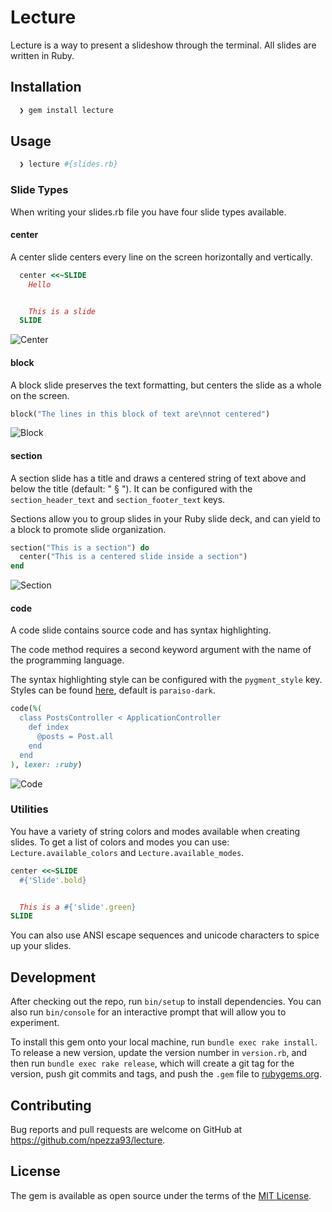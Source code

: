 # Lecture

Lecture is a way to present a slideshow through the terminal. All slides are written
in Ruby.

## Installation

```bash
  ❯ gem install lecture
```

## Usage

```bash
  ❯ lecture #{slides.rb}
```

### Slide Types

When writing your slides.rb file you have four slide types available.

#### center

A center slide centers every line on the screen horizontally and vertically.

```ruby
  center <<~SLIDE
    Hello


    This is a slide
  SLIDE
```

![Center](https://raw.github.com/npezza93/lecture/master/screenshots/center.png)

#### block

A block slide preserves the text formatting, but centers the slide as a whole on the screen.


```ruby
block("The lines in this block of text are\nnot centered")
```

![Block](https://raw.github.com/npezza93/lecture/master/screenshots/block.png)

#### section

A section slide has a title and draws a centered string of text above and below the title (default: " § ").
It can be configured with the `section_header_text` and `section_footer_text` keys.

Sections allow you to group slides in your Ruby slide deck, and can yield to a block to promote slide organization.

```ruby
section("This is a section") do
  center("This is a centered slide inside a section")
end
```

![Section](https://raw.github.com/npezza93/lecture/master/screenshots/section.png)

#### code

A code slide contains source code and has syntax highlighting.

The code method requires a second keyword argument with the name of the programming language.

The syntax highlighting style can be configured with the `pygment_style` key. Styles can be found [here](https://github.com/tmm1/pygments.rb), default is `paraiso-dark`.

```ruby
code(%(
  class PostsController < ApplicationController
    def index
      @posts = Post.all
    end
  end
), lexer: :ruby)
```

![Code](https://raw.github.com/npezza93/lecture/master/screenshots/code.png)

### Utilities

You have a variety of string colors and modes available when creating slides. To get a list of colors and modes you can use: `Lecture.available_colors` and `Lecture.available_modes`.

```ruby
center <<~SLIDE
  #{'Slide'.bold}


  This is a #{'slide'.green}
SLIDE
```

You can also use ANSI escape sequences and unicode characters to spice up your slides.

## Development

After checking out the repo, run `bin/setup` to install dependencies. You can also run `bin/console` for an interactive prompt that will allow you to experiment.

To install this gem onto your local machine, run `bundle exec rake install`. To release a new version, update the version number in `version.rb`, and then run `bundle exec rake release`, which will create a git tag for the version, push git commits and tags, and push the `.gem` file to [rubygems.org](https://rubygems.org).

## Contributing

Bug reports and pull requests are welcome on GitHub at https://github.com/npezza93/lecture.

## License

The gem is available as open source under the terms of the [MIT License](http://opensource.org/licenses/MIT).
